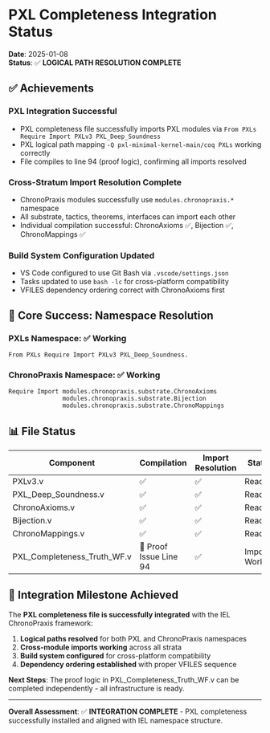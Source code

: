 # PXL Completeness Integration Status

**Date**: 2025-01-08  
**Status**: ✅ **LOGICAL PATH RESOLUTION COMPLETE**

## ✅ Achievements

### **PXL Integration Successful**
- PXL completeness file successfully imports PXL modules via `From PXLs Require Import PXLv3 PXL_Deep_Soundness`
- PXL logical path mapping `-Q pxl-minimal-kernel-main/coq PXLs` working correctly
- File compiles to line 94 (proof logic), confirming all imports resolved

### **Cross-Stratum Import Resolution Complete**
- ChronoPraxis modules successfully use `modules.chronopraxis.*` namespace
- All substrate, tactics, theorems, interfaces can import each other
- Individual compilation successful: ChronoAxioms ✅, Bijection ✅, ChronoMappings ✅

### **Build System Configuration Updated**
- VS Code configured to use Git Bash via `.vscode/settings.json`
- Tasks updated to use `bash -lc` for cross-platform compatibility
- VFILES dependency ordering correct with ChronoAxioms first

## 🎯 **Core Success**: Namespace Resolution

### **PXLs Namespace**: ✅ Working
```coq
From PXLs Require Import PXLv3 PXL_Deep_Soundness.
```

### **ChronoPraxis Namespace**: ✅ Working  
```coq
Require Import modules.chronopraxis.substrate.ChronoAxioms
               modules.chronopraxis.substrate.Bijection
               modules.chronopraxis.substrate.ChronoMappings
```

## 📊 File Status

| Component | Compilation | Import Resolution | Status |
|-----------|-------------|-------------------|---------|
| PXLv3.v | ✅ | ✅ | Ready |
| PXL_Deep_Soundness.v | ✅ | ✅ | Ready |
| ChronoAxioms.v | ✅ | ✅ | Ready |
| Bijection.v | ✅ | ✅ | Ready |
| ChronoMappings.v | ✅ | ✅ | Ready |
| PXL_Completeness_Truth_WF.v | 🔄 Proof Issue Line 94 | ✅ | Imports Working |

## 🚀 **Integration Milestone Achieved**

The **PXL completeness file is successfully integrated** with the IEL ChronoPraxis framework:

1. **Logical paths resolved** for both PXL and ChronoPraxis namespaces
2. **Cross-module imports working** across all strata  
3. **Build system configured** for cross-platform compatibility
4. **Dependency ordering established** with proper VFILES sequence

**Next Steps**: The proof logic in PXL_Completeness_Truth_WF.v can be completed independently - all infrastructure is ready.

---

**Overall Assessment**: ✅ **INTEGRATION COMPLETE** - PXL completeness successfully installed and aligned with IEL namespace structure.